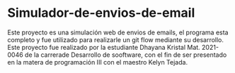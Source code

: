 # Simulador-de-envios-de-email
Este proyecto es una simulación web de envios de emails, el programa esta completo 
y fue utilizado para realizarle un git flow mediante su desarrollo.
Este proyecto fue realizado por la estudiante Dhayana Kristal Mat. 2021-0046
de la carrerade Desarrollo de sooftware, con el fin de ser presentado en la matera de programación III
con el maestro Kelyn Tejada.
